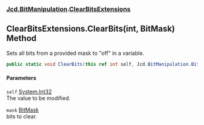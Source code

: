 ### [Jcd.BitManipulation](Jcd_BitManipulation.md 'Jcd.BitManipulation').[ClearBitsExtensions](Jcd_BitManipulation_ClearBitsExtensions.md 'Jcd.BitManipulation.ClearBitsExtensions')
## ClearBitsExtensions.ClearBits(int, BitMask) Method
Sets all bits from a provided mask to "off" in a variable.   
```csharp
public static void ClearBits(this ref int self, Jcd.BitManipulation.BitMask mask);
```
#### Parameters
<a name='Jcd_BitManipulation_ClearBitsExtensions_ClearBits(int_Jcd_BitManipulation_BitMask)_self'></a>
`self` [System.Int32](https://docs.microsoft.com/en-us/dotnet/api/System.Int32 'System.Int32')  
The value to be modified.
  
<a name='Jcd_BitManipulation_ClearBitsExtensions_ClearBits(int_Jcd_BitManipulation_BitMask)_mask'></a>
`mask` [BitMask](Jcd_BitManipulation_BitMask.md 'Jcd.BitManipulation.BitMask')  
bits to clear.
  
